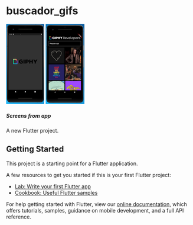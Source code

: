 # buscador_gifs


![](https://github.com/Janfrancisco/buscador-de-gifs/blob/master/screenshots/tela1.PNG)
![](https://github.com/Janfrancisco/buscador-de-gifs/blob/master/screenshots/tela2.PNG)

##### Screens from app

A new Flutter project.

## Getting Started

This project is a starting point for a Flutter application.

A few resources to get you started if this is your first Flutter project:

- [Lab: Write your first Flutter app](https://flutter.dev/docs/get-started/codelab)
- [Cookbook: Useful Flutter samples](https://flutter.dev/docs/cookbook)

For help getting started with Flutter, view our
[online documentation](https://flutter.dev/docs), which offers tutorials,
samples, guidance on mobile development, and a full API reference.
